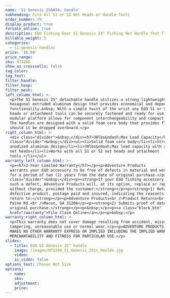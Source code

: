 ```yaml
---
name: 'S1 Genesis 25&#34; handle'
subheading: Fits All S1 or S2 Net Heads or Handle Tools
order_number: 70
display_product: true
forsale_online: true
description: EGO Fishing Gear S1 Genesis 24" Fishing Net Handle that Floats.
billable_weight: 5
categories:
  - s1-genesis-handles
price: '16.99'
price_range:
sku: H71260
show_as_crosssells: false
tag_color:
tag_text:
filter_handle:
filter_hoop:
filter_mesh:
left_column_html: >-
  <p>The S1 Genesis 25" detachable handle utilizes a strong lightweight
  hexagonal extruded aluminum design that provides economical and dependable
  functionality.&nbsp; With a simple twist of the wrist any EGO S1 or S2 net
  heads or attachment tools can be securely fastened and ready for use. The
  modular platform allows for component interchangeability and compact storage.
  The handles are designed with a solid foam core body that provides floatation
  should it be dropped overboard.</p>
right_column_html: >-
  <div class="divider">&nbsp;</div><h7>30lbs&ndash;Max Load Capacity</h7><div
  class="divider">&nbsp;</div><ul><li>Solid foam core body</li><li>Strong lightweight hexagonal extruded
  anodized aluminum design</li><li>30lbs&ndash;Max load capacity with all EGO
  net heads</li><li>Works with all S1 or S2 net heads and attachment
  tools.</li></ul>
warranty_left_column_html: >-
  <p><h7>2-Year Limited Warranty</h7></p><p>Adventure Products
  warrants your EGO accessory to be free of defects in material and workmanship
  for a period of two (2) years from the date of original purchase.</p><div
  class="divider">&nbsp;</div><p><strong>If your EGO fishing accessory exhibits
  such a defect, Adventure Products will, at its option, replace or repair it
  without charge, provided the customer:</strong></p><p><strong>1) Returns the
  defective product, postage paid and insured, indicating the reason(s) for the
  return to:</strong></p><p>Adventure Products<br />Product Returns<br />889 Guy
  Paine Rd.<br />Macon, GA 31206</p><p><strong>2) Submits proof of date of
  original purchase.</strong></p><p>&nbsp;</p><p><a class="block_btn"
  href="/warranty">File Claim Online</a></p><p>&nbsp;</p>
warranty_right_column_html: >-
  <p>This warranty does not cover damage resulting from accident, misuse, abuse,
  tampering, unreasonable use or normal wear.</p><p>ADVENTURE PRODUCTS, INC.
  MAKES NO OTHER WARRANTY EXPRESS OR IMPLIED INCLUDING THE IMPLIED WARRANTIES OF
  MERCHANTABILITY AND FITNESS FOR PARTICULAR USE.</p>
slides:
  - title: EGO S1 Genesis 25" handle
    image: /images/H71260_S1_Genesis_25in_Hanlde.jpg
    video:
    is_video: false
options_text: Choose Net Size
options:
  - name:
    sku:
    adjustment:
    price:
---
```

